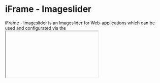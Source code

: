 # iFrame - Imageslider

iFrame - Imageslider is an Imageslider for Web-applications which can be used and configurated via the <iframe>-tag

  - Easy use
  - Completely free
  - Great browser-compability

# How to use

It's easy just include the files on your server and use an iFrame to include it on a website.
This would create a clean slider:
```html
<iframe height="900" width="1600" src="your_path_to_slider/img/"></iframe>
```
It's possible to use it via my website too:
```html
<iframe height="900" width="1600" src="https://kriebel.ddnsfree.com/mediaplayer/img/?src=<url to dir>">
```
But this option only provides support of using URL as filesource.

# Configuration
This slider wouldn't show anything because he doesn't know which files, so we need to configure it
The configuration is made by using a query-string:
```html
<iframe height="900" width="1600" src="img/?src=./media/"></iframe>
```
This would create a slider for the files at "your_path_to_slider/img/media/" which is actually the default configuration.

There are several options to use.
| Parameter | Type          | Description                                                                                                             | Default value         |
| ---       | ---           | ---                                                                                                                     | ---                   |
| src       | `String`      | path to dir - can be url, absolute or relative - !Works with enabled AutoIndexSite of Apache only. Didn't test NginX!   | `"./media/"`          |
| pics      | `JSONArray`   | A String representing a JSONArray whith URLs/Paths of images. If using this src will be disabled                        | `null`                |
| t         | `int / String`| style type that can be used more infos at styling                                                                       | `1`                   | 

Example of full configurated slider:
```html
<iframe height="900" width="1600" src="img/?src=./media/"></iframe>
```

and would create following image-slider:
![https://kriebel.ddnsfree.com/mediaplayer/img](https://kriebel.ddnsfree.com/media/images/other/img_screenshot.jpg)

# Using JSONArray as source

If you're going to use the pics parameter you need to know how to use it.
A simple example of this would be:
```html
<iframe id="imgSlide" height="500px" width="100%" src="img/?src=./media/"></iframe>
<script>
    array = [
        'https://kriebel.ddnsfree.com/mediaplayer/img/media/test.png',                                          //URL to File1
        'https://cdn.myanimelist.net/s/common/uploaded_files/1459843195-9c4633bc100207c4f64ea364bfd10fab.jpeg', //URL to File2
        './media/test2.png',                                                                                    //Path to File3
        'https://loman.kryolisc.de/ucds/e4da3b7fbbce2345d7772b0674a318d5/place_82'                              //URL to File4
    ]
    srcString = 'img/?pics=' + JSON.stringify(array);                                                           //Generating spurce-string
    document.getElementById('imgSlide').setAttribute('src', srcString);                                         //Setting string as source
</script>
```

# Styling

It is possible to create own CSS or edit the default.
The slider gets its stylesheets from `./css/1.css` file by default.
By editing it you can edit the default styling.
Another option is to add a new CSS file into that directory and set the t-parameter to filename.

Example:
| Filename  | Query     |
| ---       | ---       |
| blabla.css| t=blabla  |
| 2.css     | t=2       |

# License
Take a look into LICENSE file
